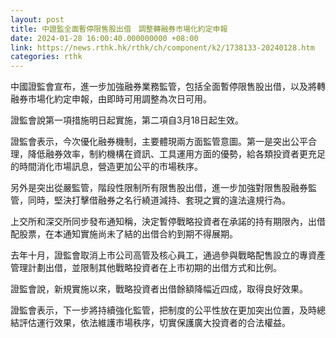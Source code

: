 ```yaml
---
layout: post
title: 中證監全面暫停限售股出借　調整轉融券市場化約定申報
date: 2024-01-28 16:00:40.000000000 +08:00
link: https://news.rthk.hk/rthk/ch/component/k2/1738133-20240128.htm
categories: rthk
---
```


中國證監會宣布，進一步加強融券業務監管，包括全面暫停限售股出借，以及將轉融券市場化約定申報，由即時可用調整為次日可用。

證監會說第一項措施明日起實施，第二項自3月18日起生效。

證監會表示，今次優化融券機制，主要體現兩方面監管意圖。第一是突出公平合理，降低融券效率，制約機構在資訊、工具運用方面的優勢，給各類投資者更充足的時間消化市場訊息，營造更加公平的市場秩序。

另外是突出從嚴監管，階段性限制所有限售股出借，進一步加強對限售股融券監管，同時，堅決打擊借融券之名行繞道減持、套現之實的違法違規行為。

上交所和深交所同步發布通知稱，決定暫停戰略投資者在承諾的持有期限內，出借配股票，在本通知實施尚未了結的出借合約到期不得展期。

去年十月，證監會取消上市公司高管及核心員工，通過參與戰略配售設立的專資產管理計劃出借，並限制其他戰略投資者在上市初期的出借方式和比例。

證監會說，新規實施以來，戰略投資者出借餘額降幅近四成，取得良好效果。

證監會表示，下一步將持續強化監管，把制度的公平性放在更加突出位置，及時總結評估運行效果，依法維護市場秩序，切實保護廣大投資者的合法權益。
